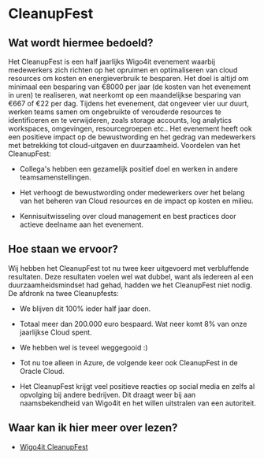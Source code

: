 # CleanupFest

## Wat wordt hiermee bedoeld?
Het CleanupFest is een half jaarlijks Wigo4it evenement waarbij medewerkers zich richten op het opruimen en optimaliseren van cloud resources om kosten en energieverbruik te besparen. Het doel is altijd om minimaal een besparing van €8000 per jaar (de kosten van het evenement in uren) te realiseren, wat neerkomt op een maandelijkse besparing van €667 of €22 per dag. Tijdens het evenement, dat ongeveer vier uur duurt, werken teams samen om ongebruikte of verouderde resources te identificeren en te verwijderen, zoals storage accounts, log analytics workspaces, omgevingen, resourcegroepen etc.. Het evenement heeft ook een positieve impact op de bewustwording en het gedrag van medewerkers met betrekking tot cloud-uitgaven en duurzaamheid. Voordelen van het CleanupFest:

- Collega's hebben een gezamelijk positief doel en werken in andere teamsamenstellingen.

- Het verhoogt de bewustwording onder medewerkers over het belang van het beheren van Cloud resources en de impact op kosten en milieu.

- Kennisuitwisseling over cloud management en best practices door actieve deelname aan het evenement.

## Hoe staan we ervoor?
Wij hebben het CleanupFest tot nu twee keer uitgevoerd met verbluffende resultaten. Deze resultaten voelen wel wat dubbel, want als iedereen al een duurzaamheidsmindset had gehad, hadden we het CleanupFest niet nodig. De afdronk na twee Cleanupfests:

- We blijven dit 100% ieder half jaar doen.

- Totaal meer dan 200.000 euro bespaard. Wat neer komt 8% van onze jaarlijkse Cloud spent.

- We hebben wel is teveel weggegooid :)

- Tot nu toe alleen in Azure, de volgende keer ook CleanupFest in de Oracle Cloud. 

- Het CleanupFest krijgt veel positieve reacties op social media en zelfs al opvolging bij andere bedrijven. Dit draagt weer bij aan naamsbekendheid van Wigo4it en het willen uitstralen van een autoriteit.

## Waar kan ik hier meer over lezen?
- <a href="https://www.wigo4it.nl/techorama-2023/duurzame-tips/">Wigo4it CleanupFest</a>